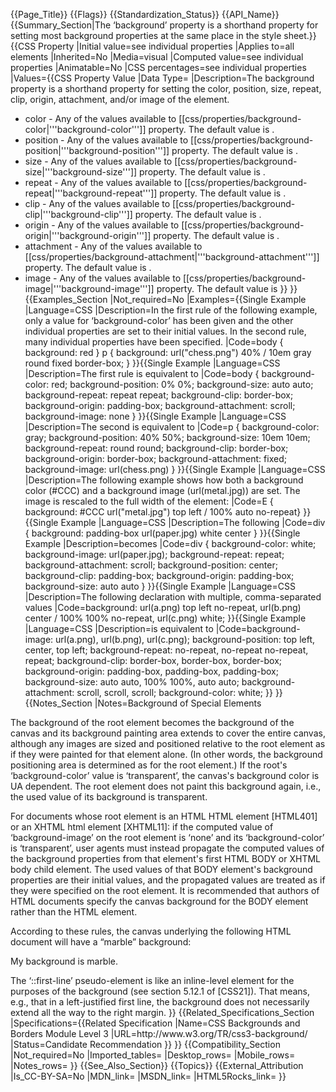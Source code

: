 {{Page_Title}}
{{Flags}}
{{Standardization_Status}}
{{API_Name}}
{{Summary_Section|The ‘background’ property is a shorthand property for setting most background properties at the same place in the style sheet.}}
{{CSS Property
|Initial value=see individual properties
|Applies to=all elements
|Inherited=No
|Media=visual
|Computed value=see individual properties
|Animatable=No
|CSS percentages=see individual properties
|Values={{CSS Property Value
|Data Type=<background-color> <background-position> <background-size> <background-repeat> <background-clip> <background-origin> <background-attachment> <background-image>
|Description=The background property is a shorthand property for setting the color, position, size, repeat, clip, origin, attachment, and/or image of the element.

* color - Any of the values available to [[css/properties/background-color|'''background-color''']] property. The default value is .
* position - Any of the values available to [[css/properties/background-position|'''background-position''']] property. The default value is .
* size - Any of the values available to [[css/properties/background-size|'''background-size''']] property. The default value is .
* repeat - Any of the values available to [[css/properties/background-repeat|'''background-repeat''']] property. The default value is .
* clip - Any of the values available to [[css/properties/background-clip|'''background-clip''']] property. The default value is .
* origin - Any of the values available to [[css/properties/background-origin|'''background-origin''']] property. The default value is .
* attachment - Any of the values available to [[css/properties/background-attachment|'''background-attachment''']] property. The default value is .
* image - Any of the values available to [[css/properties/background-image|'''background-image''']] property. The default value is
}}
}}
{{Examples_Section
|Not_required=No
|Examples={{Single Example
|Language=CSS
|Description=In the first rule of the following example, only a value for ‘background-color’ has been given and the other individual properties are set to their initial values. In the second rule, many individual properties have been specified.
|Code=body { background: red }
p { background: url("chess.png") 40% / 10em gray
       round fixed border-box; }
}}{{Single Example
|Language=CSS
|Description=The first rule is equivalent to
|Code=body {
    background-color: red;
    background-position: 0% 0%;
    background-size: auto auto;
    background-repeat: repeat repeat;
    background-clip: border-box;
    background-origin: padding-box;
    background-attachment: scroll;
    background-image: none }
}}{{Single Example
|Language=CSS
|Description=The second is equivalent to
|Code=p {
    background-color: gray;
    background-position: 40% 50%;
    background-size: 10em 10em;
    background-repeat: round round;
    background-clip: border-box;
    background-origin: border-box;
    background-attachment: fixed;
    background-image: url(chess.png) }
}}{{Single Example
|Language=CSS
|Description=The following example shows how both a background color (#CCC) and a background image (url(metal.jpg)) are set. The image is rescaled to the full width of the element:
|Code=E { background: #CCC url("metal.jpg") top left / 100% auto no-repeat}
}}{{Single Example
|Language=CSS
|Description=The following
|Code=div { background: padding-box url(paper.jpg) white center }
}}{{Single Example
|Description=becomes
|Code=div {
    background-color: white;
    background-image: url(paper.jpg);
    background-repeat: repeat;
    background-attachment: scroll;
    background-position: center;
    background-clip: padding-box;
    background-origin: padding-box;
    background-size: auto auto }
}}{{Single Example
|Language=CSS
|Description=The following declaration with multiple, comma-separated values
|Code=background: url(a.png) top left no-repeat,
            url(b.png) center / 100% 100% no-repeat,
            url(c.png) white;
}}{{Single Example
|Language=CSS
|Description=is equivalent to
|Code=background-image:      url(a.png),  url(b.png),          url(c.png);
background-position:   top left,    center,              top left;
background-repeat:     no-repeat,   no-repeat no-repeat, repeat;
background-clip:       border-box,  border-box,          border-box;
background-origin:     padding-box, padding-box,         padding-box;
background-size:       auto auto,   100% 100%,           auto auto;
background-attachment: scroll,      scroll,              scroll;
background-color:      white;
}}
}}
{{Notes_Section
|Notes=Background of Special Elements

The background of the root element becomes the background of the canvas and its background painting area extends to cover the entire canvas, although any images are sized and positioned relative to the root element as if they were painted for that element alone. (In other words, the background positioning area is determined as for the root element.) If the root's ‘background-color’ value is ‘transparent’, the canvas's background color is UA dependent. The root element does not paint this background again, i.e., the used value of its background is transparent.

For documents whose root element is an HTML HTML element [HTML401] or an XHTML html element [XHTML11]: if the computed value of ‘background-image’ on the root element is ‘none’ and its ‘background-color’ is ‘transparent’, user agents must instead propagate the computed values of the background properties from that element's first HTML BODY or XHTML body child element. The used values of that BODY element's background properties are their initial values, and the propagated values are treated as if they were specified on the root element. It is recommended that authors of HTML documents specify the canvas background for the BODY element rather than the HTML element.

According to these rules, the canvas underlying the following HTML document will have a “marble” background:

<!DOCTYPE html PUBLIC '-//W3C//DTD HTML 4.0//EN'
  >
<html>
  <head>
    <title>Setting the canvas background</title>
    <style type="text/css">
       body { background: url("http://example.org/marble.png") }
    </style>
  </head>
  <body>
    <p>My background is marble.</p>
  </body>
</html>
The ‘::first-line’ pseudo-element is like an inline-level element for the purposes of the background (see section 5.12.1 of [CSS21]). That means, e.g., that in a left-justified first line, the background does not necessarily extend all the way to the right margin.
}}
{{Related_Specifications_Section
|Specifications={{Related Specification
|Name=CSS Backgrounds and Borders Module Level 3
|URL=http://www.w3.org/TR/css3-background/
|Status=Candidate Recommendation
}}
}}
{{Compatibility_Section
|Not_required=No
|Imported_tables=
|Desktop_rows=
|Mobile_rows=
|Notes_rows=
}}
{{See_Also_Section}}
{{Topics}}
{{External_Attribution
|Is_CC-BY-SA=No
|MDN_link=
|MSDN_link=
|HTML5Rocks_link=
}}